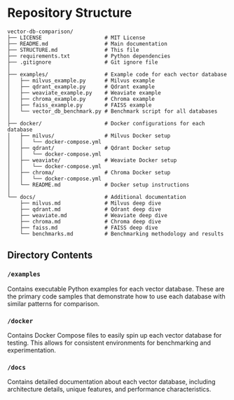 # Repository Structure

```
vector-db-comparison/
├── LICENSE                    # MIT License
├── README.md                  # Main documentation
├── STRUCTURE.md               # This file
├── requirements.txt           # Python dependencies
├── .gitignore                 # Git ignore file
│
├── examples/                  # Example code for each vector database
│   ├── milvus_example.py      # Milvus example
│   ├── qdrant_example.py      # Qdrant example
│   ├── weaviate_example.py    # Weaviate example
│   ├── chroma_example.py      # Chroma example
│   ├── faiss_example.py       # FAISS example
│   └── vector_db_benchmark.py # Benchmark script for all databases
│
├── docker/                    # Docker configurations for each database
│   ├── milvus/                # Milvus Docker setup
│   │   └── docker-compose.yml
│   ├── qdrant/                # Qdrant Docker setup
│   │   └── docker-compose.yml
│   ├── weaviate/              # Weaviate Docker setup
│   │   └── docker-compose.yml
│   ├── chroma/                # Chroma Docker setup
│   │   └── docker-compose.yml
│   └── README.md              # Docker setup instructions
│
└── docs/                      # Additional documentation
    ├── milvus.md              # Milvus deep dive
    ├── qdrant.md              # Qdrant deep dive
    ├── weaviate.md            # Weaviate deep dive
    ├── chroma.md              # Chroma deep dive
    ├── faiss.md               # FAISS deep dive
    └── benchmarks.md          # Benchmarking methodology and results
```

## Directory Contents

### `/examples`

Contains executable Python examples for each vector database. These are the primary code samples that demonstrate how to use each database with similar patterns for comparison.

### `/docker`

Contains Docker Compose files to easily spin up each vector database for testing. This allows for consistent environments for benchmarking and experimentation.

### `/docs`

Contains detailed documentation about each vector database, including architecture details, unique features, and performance characteristics.